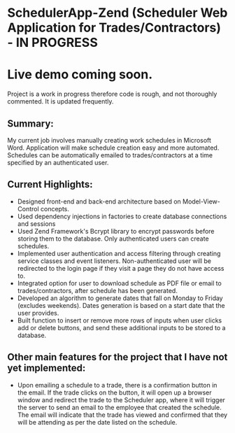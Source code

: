 # SchedulerApp-Zend (Scheduler Web Application for Trades/Contractors) - IN PROGRESS 
# Live demo coming soon.

Project is a work in progress therefore code is rough, and not thoroughly commented. It is updated frequently.


## Summary:


My current job involves manually creating work schedules in Microsoft Word. Application will make schedule creation easy and more automated. Schedules can be automatically emailed to trades/contractors at a time specified by an authenticated user.

## Current Highlights:
- Designed front-end and back-end architecture based on Model-View-Control concepts.
- Used dependency injections in factories to create database connections and sessions
- Used Zend Framework's Bcrypt library to encrypt passwords before storing them to the database. Only authenticated users can create schedules.
- Implemented user authentication and access filtering through creating service classes and event listeners. Non-authenticated user will be redirected to the login page if they visit a page they do not have access to.
- Integrated option for user to download schedule as PDF file or email to trades/contractors, after schedule has been generated.
- Developed an algorithm to generate dates that fall on Monday to Friday (excludes weekends). Dates generation is based on a start date that the user provides.
-	Built function to insert or remove more rows of inputs when user clicks add or delete buttons, and send these additional inputs to be stored to a database.


## Other main features for the project that I have not yet implemented:
 
- Upon emailing a schedule to a trade, there is a confirmation button in the email. If the trade clicks on the button, it will open up a browser window and redirect the trade to the Scheduler app, where it will trigger the server to send an email to the employee that created the schedule. The email will indicate that the trade has viewed and confirmed that they will be attending as per the date listed on the schedule.
